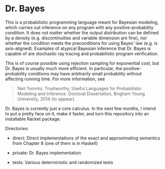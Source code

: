 Dr. Bayes
=========
This is a probabilistic programming language meant for Bayesian modeling, which carries out inference on any program with any positive-probability condition. It does not matter whether the output distribution can be defined by a density (e.g. discontinuities and variable dimension are fine), nor whether the condition meets the preconditions for using Bayes' law (e.g. is axis-aligned). Examples of atypical Bayesian inference that Dr. Bayes is capable of are stochastic ray tracing and probabilistic program verification.

This is of course possible using rejection sampling for exponential cost, but Dr. Bayes is usually much more efficient. In particular, the positive-probability conditions may have arbitrarily small probability without affecting running time. For more information, see

> Neil Toronto. Trustworthy, Useful Languages for Probabilistic Modeling and Inference. Doctoral Dissertation, Brigham Young University, 2014 (to appear).

Dr. Bayes is currently just a core calculus. In the next few months, I intend to put a pretty face on it, make it faster, and turn this repository into an installable Racket package.

Directories:

 * direct: Direct implementations of the exact and approximating semantics from Chapter 8 (one of them is in Haskell)
 
 * private: Dr. Bayes implementation
 
 * tests: Various deterministic and randomized tests


